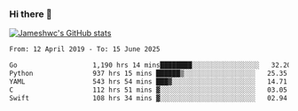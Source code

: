 ### Hi there 👋

[![Jameshwc's GitHub stats](https://github-readme-stats.vercel.app/api?username=jameshwc)](https://github.com/anuraghazra/github-readme-stats)

<!--START_SECTION:waka-->

```txt
From: 12 April 2019 - To: 15 June 2025

Go                   1,190 hrs 14 mins████████░░░░░░░░░░░░░░░░░   32.20 %
Python               937 hrs 15 mins ██████▒░░░░░░░░░░░░░░░░░░   25.35 %
YAML                 543 hrs 54 mins ███▓░░░░░░░░░░░░░░░░░░░░░   14.71 %
C                    112 hrs 51 mins ▓░░░░░░░░░░░░░░░░░░░░░░░░   03.05 %
Swift                108 hrs 34 mins ▓░░░░░░░░░░░░░░░░░░░░░░░░   02.94 %
```

<!--END_SECTION:waka-->